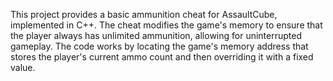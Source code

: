 This project provides a basic ammunition cheat for AssaultCube, implemented in C++. The cheat modifies the game's memory to ensure that the player always has unlimited ammunition, allowing for uninterrupted gameplay. The code works by locating the game's memory address that stores the player's current ammo count and then overriding it with a fixed value.
